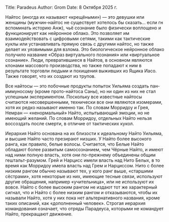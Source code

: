 Title: Paradeus
Author: Grom
Date: 8 Октября 2025 г.

Найтос (иногда их называют «крещёными») — это девушки или женщины (мужчин-найтос не существует хотелось бы сказать... если гн вспоминать историю Анж), чьё сознание было физически воплощено и функционирует как нейронное облако. Это позволяет им взаимодействовать с цифровыми сетями, такими как тактические куклы или устанавливать прямую связь с другими найтос, но также делает их уязвимыми для взлома. Это биологическое нейронное облако получило название «Образ виртуального познания»  или «виртуальное сознание». Люди, превратившиеся в Найтов, в основном являются клонами массового производства, но также попадают к ним в результате торговли людьми и похищения выживших из Ящика Иасо. Также говорят, что их создают из трупов.

Все найтосы — это побочные продукты попыток Уильяма создать пан-иммуносому  (кроме прото-найтоса Саны), но ни один из них не стал успешным экспериментом. Поскольку все известные найтосы считаются несовершенными, технически все они являются изомерами, хотя их редко называют именно так. По словам Морридоу и Грея, Немран — «ненормальный» Найто, испытывающий эмоции, но не имеющий желаний. По словам Морридоу, отдельных Найто нельзя воссоздать после смерти, в отличие от тактических кукол.

Иерархия Найто основана на их близости к идеальному Найто Уильяма, и высшие Найто часто презирают низших. У Найто более высокого ранга, как правило, белые волосы. Считается, что Белые Найто обладают более развитым самосознанием, чем Чёрные Найто, и имеют над ними полную власть, хотя они по-прежнему объединены общим гештальт-разумом. Грей и Нарцисс имели власть над Нито Белых, в то время как Морридоу имела власть над Грем и Нарциссом. Нито с более низким рангом обычно называют тех, у кого ранг выше, «старшими сёстрами», хотя некоторые из них, имеющие тесные связи, используют другие обращения, например «учительница», или не используют их вовсе. Найто с более высоким рангом не издают тот же характерный сигнал, что и Найто с более низким рангом и отказываются, чтобы их называли Найто, хотя у них пока нет альтернативного названия, кроме таких описаний, как «дополненный человек». Строгая иерархия командования означает, что отряды Парадеуса, которыми не командует Найто, прекращают движение.